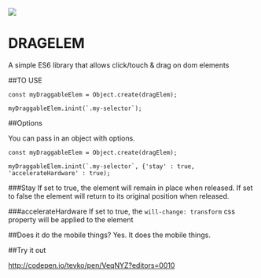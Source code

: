 ![](http://vignette2.wikia.nocookie.net/uncyclopedia/images/b/b4/Count-chocula.jpeg/revision/latest?cb=20110419172355)

# DRAGELEM
A simple ES6 library that allows click/touch &amp; drag on dom elements

##TO USE

```
const myDraggableElem = Object.create(dragElem);

myDraggableElem.inint(`.my-selector`);
```

##Options

You can pass in an object with options.

```
const myDraggableElem = Object.create(dragElem);

myDraggableElem.inint(`.my-selector`, {'stay' : true, 'accelerateHardware' : true);
```


###Stay
If set to true, the element will remain in place when released. If set to false the element will return to its original position when released.

###accelerateHardware
If set to true, the `will-change: transform` css property will be applied to the element

##Does it do the mobile things?
Yes. It does the mobile things.


##Try it out

http://codepen.io/tevko/pen/VeqNYZ?editors=0010
